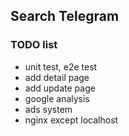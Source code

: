 ## Search Telegram

### TODO list

* unit test, e2e test
* add detail page
* add update page
* google analysis
* ads system
* nginx except localhost

